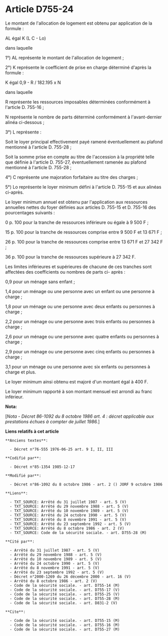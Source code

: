 # Article D755-24

Le montant de l'allocation de logement est obtenu par application de la formule : 

AL égal K (L   C - Lo)

dans laquelle 

1°) AL représente le montant de l'allocation de logement ;

2°) K représente le coefficient de prise en charge déterminé d'après la formule : 

K égal 0,9 - R / 182.195 x N 

dans laquelle 

R représente les ressources imposables déterminées conformément à l'article D. 755-16 ;

N représente le nombre de parts déterminé conformément à l'avant-dernier alinéa ci-dessous ; 

3°) L représente : 

Soit le loyer principal effectivement payé ramené éventuellement au plafond mentionné à l'article D. 755-28 ; 

Soit la somme prise en compte au titre de l'accession à la propriété telle que définie à l'article D. 755-27, éventuellement
ramenée au plafond mentionné à l'article D. 755-28 ; 

4°) C représente une majoration forfaitaire au titre des charges ;

5°) Lo représente le loyer minimum défini à l'article D. 755-15 et aux alinéas ci-après. 

Le loyer minimum annuel est obtenu par l'application aux ressources annuelles nettes du foyer définies aux articles D. 755-15
et D. 755-16 des pourcentages suivants : 

0 p. 100 pour la tranche de ressources inférieure ou égale à 9 500 F ;

15 p. 100 pour la tranche de ressources comprise entre 9 500 F et 13 671  F ;

26 p. 100 pour la tranche de ressources comprise entre 13 671 F et 27 342 F ;

36 p. 100 pour la tranche de ressources supérieure à 27 342 F. 

Les limites inférieures et supérieures de chacune de ces tranches sont affectées des coefficients ou nombres de parts ci-
après : 

0,9 pour un ménage sans enfant ;

1,4 pour un ménage ou une personne avec un enfant ou une personne à charge ;

1,8 pour un ménage ou une personne avec deux enfants ou personnes à charge ;

2,2 pour un ménage ou une personne avec trois enfants ou personnes à charge ;

2,6 pour un ménage ou une personne avec quatre enfants ou personnes à charge ;

2,9 pour un ménage ou une personne avec cinq enfants ou personnes à charge ;

3,1 pour un ménage ou une personne avec six enfants ou personnes à charge et plus. 

Le loyer minimum ainsi obtenu est majoré d'un montant égal à 400 F.

Le loyer minimum rapporté à son montant mensuel est arrondi au franc inférieur.

**Nota:**

[*Nota - Décret 86-1092 du 8 octobre 1986 art. 4 : décret applicable aux prestations échues à compter de juillet 1986.*]

**Liens relatifs à cet article**

	**Anciens textes**:

	  - Décret n°76-555 1976-06-25 art. 9 I, II, III

	**Codifié par**:

	  - Décret n°85-1354 1985-12-17

	**Modifié par**:

	  - Décret n°86-1092 du 8 octobre 1986 - art. 2 () JORF 9 octobre 1986

	**Liens**:

	  - TXT_SOURCE: Arrêté du 31 juillet 1987 - art. 5 (V)
	  - TXT_SOURCE: Arrêté du 29 novembre 1988 - art. 5 (V)
	  - TXT_SOURCE: Arrêté du 10 novembre 1989 - art. 5 (V)
	  - TXT_SOURCE: Arrêté du 24 octobre 1990 - art. 5 (V)
	  - TXT_SOURCE: Arrêté du 8 novembre 1991 - art. 5 (V)
	  - TXT_SOURCE: Arrêté du 23 septembre 1992 - art. 5 (V)
	  - TXT_SOURCE: Arrêté du 8 octobre 1986 - art. 2 (V)
	  - TXT_SOURCE: Code de la sécurité sociale. - art. D755-28 (M)

	**Cité par**:

	  - Arrêté du 31 juillet 1987 - art. 5 (V)
	  - Arrêté du 29 novembre 1988 - art. 5 (V)
	  - Arrêté du 10 novembre 1989 - art. 5 (V)
	  - Arrêté du 24 octobre 1990 - art. 5 (V)
	  - Arrêté du 8 novembre 1991 - art. 5 (V)
	  - Arrêté du 23 septembre 1992 - art. 5 (V)
	  - Décret n°2000-1269 du 26 décembre 2000 - art. 16 (V)
	  - Arrêté du 8 octobre 1986 - art. 2 (V)
	  - Code de la sécurité sociale. - art. D755-14 (M)
	  - Code de la sécurité sociale. - art. D755-17 (V)
	  - Code de la sécurité sociale. - art. D755-25 (V)
	  - Code de la sécurité sociale. - art. D755-28 (M)
	  - Code de la sécurité sociale. - art. D831-2 (V)

	**Cite**:

	  - Code de la sécurité sociale. - art. D755-15 (M)
	  - Code de la sécurité sociale. - art. D755-16 (M)
	  - Code de la sécurité sociale. - art. D755-27 (M)
